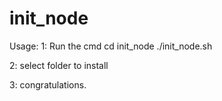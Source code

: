 # init_node

Usage:
1: Run the cmd
cd init_node
./init_node.sh

2: select folder to install

3: congratulations.